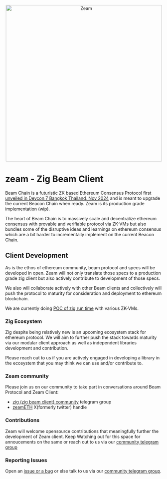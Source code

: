 <p align="center"><a href="https://github.com/blockblaz/zeam"><img width="500" title="Zeam" src='assets/zeam-logo.png' /></a></p>

# zeam - Zig Beam Client

Beam Chain is a futuristic ZK based Ethereum Consensus Protocol first [unveiled in Devcon 7 Bangkok Thailand, Nov 2024](https://www.youtube.com/watch?v=Gjuenkv1zrw)
and is meant to upgrade the current Beacon Chain when ready. Zeam is its production grade implementation (wip).

The heart of Beam Chain is to massively scale and decentralize ethereum consensus with provable and verifiable
protocol via ZK-VMs but also bundles some of the disruptive ideas and learnings on ethereum consensus which are a
bit harder to incrementally implement on the current Beacon Chain.

## Client Development

As is the ethos of ethereum community, beam protocol and specs will be developed in open. Zeam will not only
translate those specs to a production grade zig client but also actively contribute to development of those
specs.

We also will collaborate actively with other Beam clients and collectively will push the protocol to maturity
for consideration and deployment to ethereum blockchain.

We are currently doing [POC of zig run time](https://github.com/blockblaz/zeam-runtime) with various ZK-VMs.

### Zig Ecosystem

Zig despite being relatively new is an upcoming ecosystem stack for ethereum protocol. We will aim to further push
the stack towards maturity via our modular client approach as well as independent libraries development and
contribution.

Please reach out to us if you are actively engaged in developing a library in the ecosystem that you may think
we can use and/or contribute to.

### Zeam community

Please join us on our community to take part in conversations around Beam Protocol and Zeam Client:

- [zig (zig beam client) community](https://t.me/+jG1rkTwIuH5jN2Y1) telegram group
- [zeamETH](https://x.com/zeamETH) X(formerly twitter) handle

### Contributions

Zeam will welcome opensource contributions that meaningfully further the development of Zeam client. Keep Watching
out for this space for annoucements on the same or reach out to us via our [community telegram group](https://t.me/+jG1rkTwIuH5jN2Y1)

### Reporting Issues

Open an [issue or a bug](https://github.com/blockblaz/zeam/issues/new) or else talk to us via our [community telegram group](https://t.me/+jG1rkTwIuH5jN2Y1).
